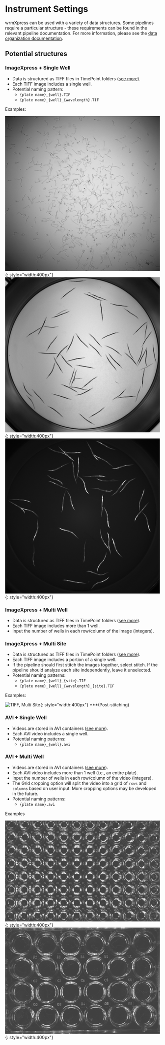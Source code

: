 # Instrument Settings

wrmXpress can be used with a variety of data structures. Some pipelines require a particular structure - these requirements can be found in the relevant pipeline documentation. For more information, please see the [data organization documentation](../data_organization.md).

## Potential structures

### ImageXpress + Single Well

- Data is structured as TIFF files in TimePoint folders ([see more](../data_organization.md)).
- Each TIFF image includes a single well.
- Potential naming pattern:
  - `{plate name}_{well}.TIF`
  - `{plate name}_{well}_{wavelength}.TIF`

Examples:

![TIFF, Single Site](../../assets/configure_assets/instrument_settings/tiff-singlesite.png){: style="width:400px"}
![TIFF, Single Site](../../assets/configure_assets/instrument_settings/tiff-singlesite2.png){: style="width:400px"}
![TIFF, Single Site](../../assets/configure_assets/instrument_settings/tiff-singlesite3.png){: style="width:400px"}

### ImageXpress + Multi Well

- Data is structured as TIFF files in TimePoint folders ([see more](../data_organization.md)).
- Each TIFF image includes more than 1 well.
- Input the number of wells in each row/column of the image (integers).

### ImageXpress + Multi Site

- Data is structured as TIFF files in TimePoint folders ([see more](../data_organization.md)).
- Each TIFF image includes a portion of a single well.
- If the pipeline should first stitch the images together, select stitch. If the pipeline should analyze each site independently, leave it unselected.
- Potential naming patterns:
  - `{plate name}_{well}_{site}.TIF`
  - `{plate name}_{well}_{wavelength}_{site}.TIF`
  
Examples:

![TIFF, Multi Site](../../assets/configure_assets/instrument_settings/tiff-multisite.png){: style="width:400px"}
***(Post-stitching)

### AVI + Single Well

- Videos are stored in AVI containers ([see more](../data_organization.md)).
- Each AVI video includes a single well.
- Potential naming patterns:
  - `{plate name}_{well}.avi`

### AVI + Multi Well

- Videos are stored in AVI containers ([see more](../data_organization.md)).
- Each AVI video includes more than 1 well (i.e., an entire plate).
- Input the number of wells in each row/column of the video (integers).
- The Grid cropping option will split the video into a grid of `rows` and `columns` based on user input. More cropping options may be developed in the future.
- Potential naming patterns:
  - `{plate name}.avi`

Examples

![AVI, Multi Site](../../assets/configure_assets/instrument_settings/avi-multiwell.png){: style="width:400px"}
![AVI, Multi Site](../../assets/configure_assets/instrument_settings/avi-multiwell2.png){: style="width:400px"}